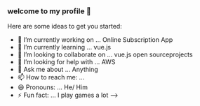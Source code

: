 ### welcome to my profile 👋

Here are some ideas to get you started:

- 🔭 I’m currently working on ... Online Subscription App
- 🌱 I’m currently learning ... vue.js
- 👯 I’m looking to collaborate on ... vue.js open sourceprojects
- 🤔 I’m looking for help with ... AWS
- 💬 Ask me about ... Anything
- 📫 How to reach me: ... 
- 😄 Pronouns: ... He/ Him
- ⚡ Fun fact: ... I play games a lot
-->
